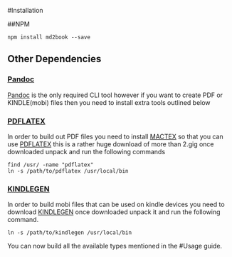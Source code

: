 #Installation

##NPM
```
npm install md2book --save
```

## Other Dependencies

### [Pandoc](http://johnmacfarlane.net/pandoc)
[Pandoc](http://johnmacfarlane.net/pandoc) is the only required CLI tool however if you want to create PDF or KINDLE(mobi) files then you need to install
extra tools outlined below

### [PDFLATEX](http://www.tug.org/mactex/)
In order to build out PDF files you need to install [MACTEX](http://www.tug.org/mactex/) so that you can use [PDFLATEX](http://www.tug.org/mactex/) this is a rather huge download of
more than 2.gig once downloaded unpack and run the following commands

```
find /usr/ -name "pdflatex"
ln -s /path/to/pdflatex /usr/local/bin
```

### [KINDLEGEN](http://www.amazon.com/gp/feature.html?ie=UTF8&docId=1000765211)
In order to build mobi files that can be used on kindle devices you need to download [KINDLEGEN](http://www.amazon.com/gp/feature.html?ie=UTF8&docId=1000765211)
once downloaded unpack it and run the following command.

```
ln -s /path/to/kindlegen /usr/local/bin
```

You can now build all the available types mentioned in the #Usage guide.